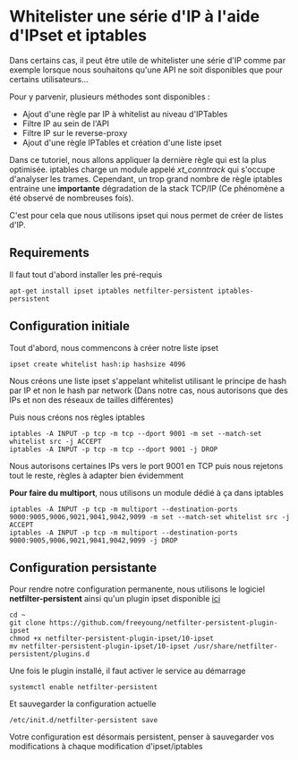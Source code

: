 # Whitelister une série d'IP à l'aide d'IPset et iptables

Dans certains cas, il peut être utile de whitelister une série d'IP
comme par exemple lorsque nous souhaitons qu'une API ne soit
disponibles que pour certains utilisateurs...

Pour y parvenir, plusieurs méthodes sont disponibles :

-   Ajout d'une règle par IP à whitelist au niveau d'IPTables
-   Filtre IP au sein de l'API
-   Filtre IP sur le reverse-proxy
-   Ajout d'une règle IPTables et création d'une liste ipset

Dans ce tutoriel, nous allons appliquer la dernière règle qui est la
plus optimisée. iptables charge un module appelé *xt_conntrack* qui
s'occupe d'analyser les trames. Cependant, un trop grand nombre de
règle iptables entraine une **importante** dégradation de la stack
TCP/IP (Ce phénomène a été observé de nombreuses fois).

C'est pour cela que nous utilisons ipset qui nous permet de créer de
listes d'IP.

## Requirements

Il faut tout d'abord installer les pré-requis

```
apt-get install ipset iptables netfilter-persistent iptables-persistent
```

## Configuration initiale

Tout d'abord, nous commencons à créer notre liste ipset

```
ipset create whitelist hash:ip hashsize 4096
```

Nous créons une liste ipset s'appelant whitelist utilisant le principe
de hash par IP et non le hash par network (Dans notre cas, nous
autorisons que des IPs et non des réseaux de tailles différentes)

Puis nous créons nos règles iptables

```
iptables -A INPUT -p tcp -m tcp --dport 9001 -m set --match-set whitelist src -j ACCEPT
iptables -A INPUT -p tcp -m tcp --dport 9001 -j DROP
```

Nous autorisons certaines IPs vers le port 9001 en TCP puis nous
rejetons tout le reste, règles à adapter bien évidemment

**Pour faire du multiport**, nous utilisons un module dédié à ça dans
iptables

```
iptables -A INPUT -p tcp -m multiport --destination-ports 9000:9005,9006,9021,9041,9042,9099 -m set --match-set whitelist src -j ACCEPT
iptables -A INPUT -p tcp -m multiport --destination-ports 9000:9005,9006,9021,9041,9042,9099 -j DROP
```

## Configuration persistante

Pour rendre notre configuration permanente, nous utilisons le logiciel
**netfilter-persistent** ainsi qu'un plugin ipset disponible
[ici](https://github.com/freeyoung/netfilter-persistent-plugin-ipset)

```
cd ~ 
git clone https://github.com/freeyoung/netfilter-persistent-plugin-ipset
chmod +x netfilter-persistent-plugin-ipset/10-ipset
mv netfilter-persistent-plugin-ipset/10-ipset /usr/share/netfilter-persistent/plugins.d
```

Une fois le plugin installé, il faut activer le service au démarrage

```
systemctl enable netfilter-persistent
```

Et sauvegarder la configuration actuelle

```
/etc/init.d/netfilter-persistent save
```

Votre configuration est désormais persistent, penser à sauvegarder vos
modifications à chaque modification d'ipset/iptables

